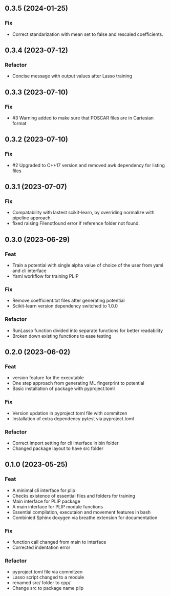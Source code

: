 ## 0.3.5 (2024-01-25)

### Fix

- Correct standarization with mean set to false and rescaled coefficients.

## 0.3.4 (2023-07-12)

### Refactor

- Concise message with output values after Lasso training

## 0.3.3 (2023-07-10)

### Fix

- #3 Warning added to make sure that POSCAR files are in Cartesian format

## 0.3.2 (2023-07-10)

### Fix

- #2 Upgraded to C++17 version and removed awk dependency for listing files

## 0.3.1 (2023-07-07)

### Fix

- Compatability with lastest scikit-learn, by overriding normalize with pipeline approach.
- fixed raising  Filenotfound error if reference folder not found.

## 0.3.0 (2023-06-29)

### Feat

- Train a potential with single alpha value of choice of the user from yaml and cli interface
- Yaml workflow for training PLIP

### Fix

- Remove coefficient.txt files after generating potential
- Scikit-learn version dependency switched to 1.0.0

### Refactor

- RunLasso function divided into separate functions for better readability
- Broken down existing functions to ease testing

## 0.2.0 (2023-06-02)

### Feat

- version feature for the executable
- One step approach from generating ML fingerprint to potential
- Basic installation of package with pyproject.toml

### Fix

- Version updation in pyproject.toml file with commitzen
- Installation of extra dependency pytest via pyproject.toml

### Refactor

- Correct import setting for cli interface in bin folder
- Changed package layout to have  src folder

## 0.1.0 (2023-05-25)

### Feat

- A minimal cli interface for plip
- Checks existence of essential files and folders for training
- Main interface for PLIP package
- A main  interface for PLIP module functions
- Essential compilation, executaion and movement features in bash
- Combinied Sphinx doxygen via breathe extension for documentation

### Fix

- function call changed from main to interface
- Corrected indentation error

### Refactor

- pyproject.toml file via commitzen
- Lasso script changed to a module
- renamed src/ folder to cpp/
- Change src to package name plip
